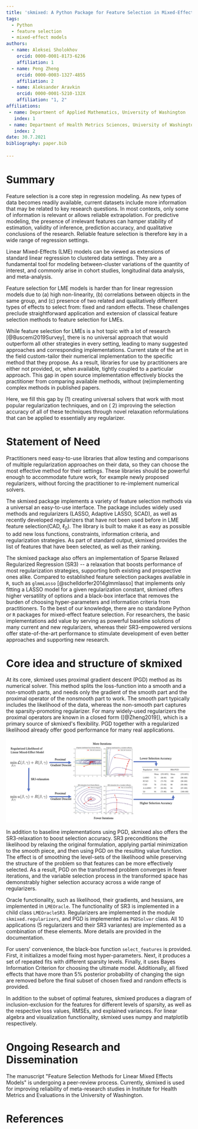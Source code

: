 ```yaml
---
title: 'skmixed: A Python Package for Feature Selection in Mixed-Effect Models'
tags:
  - Python
  - feature selection
  - mixed-effect models
authors:
  - name: Aleksei Sholokhov
    orcid: 0000-0001-8173-6236
    affiliation: 1
  - name: Peng Zheng
    orcid: 0000-0003-1327-4855
    affiliation: 2
  - name: Aleksander Aravkin
    orcid: 0000-0001-5210-132X
    affiliation: "1, 2"
affiliations:
 - name: Department of Applied Mathematics, University of Washington
   index: 1
 - name: Department of Health Metrics Sciences, University of Washington
   index: 2
date: 30.7.2021
bibliography: paper.bib

---
```


# Summary
Feature selection is a core step in regression modeling. As new types of data becomes readily available, current
datasets include more information that may be related to key research questions. In most contexts, only some of
information is relevant or allows reliable extrapolation. For predictive modeling, the presence of irrelevant features
can hamper stability of estimation, validity of inference, prediction accuracy, and qualitative conclusions of the
research. Reliable feature selection is therefore key in a wide range of regression settings.

Linear Mixed-Effects (LME) models can be viewed as extensions of standard linear regression to clustered data settings.
They are a fundamental tool for modeling between-cluster variations of the quantity of interest, and commonly arise in
cohort studies, longitudinal data analysis, and meta-analysis.

Feature selection for LME models is harder than for linear regression models due to (a) high non-linearity, (b)
correlations between objects in the same group, and (c) presence of two related and qualitatively different types of
effects to select from: fixed and random effects. These challenges preclude straightforward application and extension of
classical feature selection methods to feature selection for LMEs.

While feature selection for LMEs is a hot topic with a lot of research [@Buscemi2019Survey], there is no universal
approach that would outperform all other strategies in every setting, leading to many suggested approaches and
corresponding implementations. Current state of the art in the field custom-tailor their numerical implementation to the
specific method that they propose. As a result, libraries for use by practitioners are either not provided, or, when
available, tightly coupled to a particular approach. This gap in open source implementation effectively blocks the
practitioner from comparing available methods, without (re)implementing complex methods in published papers.

Here, we fill this gap by (1) creating universal solvers that work with most popular regularization techniques, and on (
2) improving the selection accuracy of all of these techniques through novel relaxation reformulations that can be
applied to essentially any regularizer.

# Statement of Need

Practitioners need easy-to-use libraries that allow testing and comparisons of multiple regularization approaches on
their data, so they can choose the most effective method for their settings. These libraries should be powerful enough
to accommodate future work, for example newly proposed regularizers, without forcing the practitioner to re-implement
numerical solvers.

The skmixed package implements a variety of feature selection methods via a universal an easy-to-use interface. The
package includes widely used methods and regularizers (LASSO, Adaptive LASSO, SCAD), as well as recently developed
regularizers that have not been used before in LME feature selection(CAD, $\ell_0$). The library is built to make it as
easy as possible to add new loss functions, constraints, information criteria, and regularization strategies. As part of
standard output, skmixed provides the list of features that have been selected, as well as their ranking.

The skmixed package also offers an implementation of Sparse Relaxed Regularized Regression (SR3) -- a relaxation that
boosts performance of most regularization strategies, supporting both existing and prospective ones alike. Compared to
established feature selection packages available in `R`, such as `glmmLasso` [@schelldorfer2014glmmlasso] that
implements only fitting a LASSO model for a given regularization constant, skmixed offers higher versatility of options
and a black-box interface that removes the burden of choosing hyper-parameters and information criteria from
practitioners. To the best of our knowledge, there are no standalone Python or `R` packages for mixed-effect feature
selection. For researchers, the basic implementations add value by serving as powerful baseline solutions of many
current and new regularizers, whereas their SR3-empowered versions offer state-of-the-art performance to stimulate
development of even better approaches and supporting new research.

# Core idea and structure of skmixed

At its core, skmixed uses proximal gradient descent (PGD) method as its numerical solver. This method splits the
loss-function into a smooth and a non-smooth parts, and needs only the gradient of the smooth part and the proximal
operator of the nonsmooth part to work. The smooth part typically includes the likelihood of the data, whereas the
non-smooth part captures the sparsity-promoting regularizer. For many widely-used regularizers the proximal operators
are known in a closed form ([@Zheng2019]), which is a primary source of skmixed's flexibility. PGD together with a
regularized likelihood already offer good performance for many real applications.

![Summary of skmixed method [@LINK].\label{fig:RENT}](images/summary_picture.png)

In addition to baseline implementations using PGD, skmixed also offers the SR3-relaxation to boost selection accuracy.
SR3 preconditions the likelihood by relaxing the original formulation, applying partial minimization to the smooth
piece, and then using PGD on the resulting value function. The effect is of smoothing the level-sets of the likelihood
while preserving the structure of the problem so that features can be more effectively selected. As a result, PGD on the
transformed problem converges in fewer iterations, and the variable selection process in the transformed space has
demonstrably higher selection accuracy across a wide range of regularizers.

Oracle functionality, such as likelihood, their gradients, and hessians, are implemented in `LMEOracle`. The
functionality of SR3 is implemented in a child class `LMEOracleSR3`. Regularizers are implemented in the
module `skmixed.regularizers`, and PGD is implemented as `PGDSolver` class. All 10 applications (5 regularizers and
their SR3 variantes) are implemented as a combination of these elements. More details are provided in the documentation.

For users' convenience, the black-box function `select_features` is provided. First, it initializes a model fixing most
hyper-parameters. Next, it produces a set of repeated fits with different sparsity levels. Finally, it uses Bayes
Information Criterion for choosing the ultimate model. Additionally, all fixed effects that have more than 5% posterior
probability of changing the sign are removed before the final subset of chosen fixed and random effects is provided.

In addition to the subset of optimal features, skmixed produces a diagram of inclusion-exclusion for the features for
different levels of sparsity, as well as the respective loss values, RMSEs, and explained variances. For linear algebra
and visualization functionality, skmixed uses numpy and matplotlib respectively.

# Ongoing Research and Dissemination

The manuscript "Feature Selection Methods for Linear Mixed Effects Models" is undergoing a peer-review process.
Currently, skmixed is used for improving reliability of meta-research studies in Institute for Health Metrics and
Evaluations in the University of Washington.

# References
